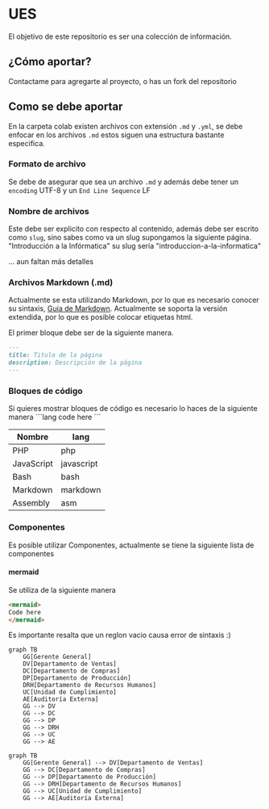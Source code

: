 # UES

El objetivo de este repositorio es ser una colección de información.

## ¿Cómo aportar?

Contactame para agregarte al proyecto, o has un fork del repositorio

## Como se debe aportar

En la carpeta colab existen archivos con extensión `.md` y `.yml`, se debe enfocar en los archivos `.md` estos siguen una estructura bastante especifica.

### Formato de archivo

Se debe de asegurar que sea un archivo `.md` y además debe tener un `encoding` UTF-8 y un `End Line Sequence` LF

### Nombre de archivos

Este debe ser explicito con respecto al contenido, además debe ser escrito como `slug`, sino sabes como va un slug supongamos la siguiente página. "Introducción a la Infórmatica" su slug sería "introduccion-a-la-informatica"

... aun faltan más detalles

### Archivos Markdown (.md)

Actualmente se esta utilizando Markdown, por lo que es necesario conocer su sintaxis, [Guia de Markdown](https://tutorialmarkdown.com/guia). Actualmente se soporta la versión extendida, por lo que es posible colocar etiquetas html.

El primer bloque debe ser de la siguiente manera.

```md
---
title: Titulo de la página
description: Descripción de la página
---

```

### Bloques de código

Si quieres mostrar bloques de código es necesario lo haces de la siguiente manera
\```lang
code here
\```

| Nombre | lang |
| --- | --- |
| PHP | php |
| JavaScript | javascript |
| Bash | bash |
| Markdown | markdown |
| Assembly | asm |

### Componentes

Es posible utilizar Componentes, actualmente se tiene la siguiente lista de componentes

#### mermaid

Se utiliza de la siguiente manera
```markdown
<mermaid>
Code here
</mermaid>
```

Es importante resalta que un reglon vacio causa error de sintaxis :)

```mermaid
graph TB
    GG[Gerente General]
    DV[Departamento de Ventas]
    DC[Departamento de Compras]
    DP[Departamento de Producción]
    DRH[Departamento de Recursos Humanos]
    UC[Unidad de Cumplimiento]
    AE[Auditoría Externa]
    GG --> DV
    GG --> DC
    GG --> DP
    GG --> DRH
    GG --> UC
    GG --> AE
```
```mermaid
graph TB
    GG[Gerente General] --> DV[Departamento de Ventas]
    GG --> DC[Departamento de Compras]
    GG --> DP[Departamento de Producción]
    GG --> DRH[Departamento de Recursos Humanos]
    GG --> UC[Unidad de Cumplimiento]
    GG --> AE[Auditoría Externa]
```
